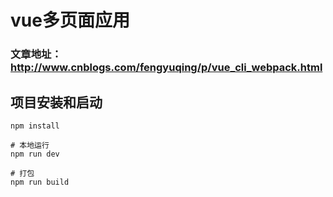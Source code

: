 # vue多页面应用
### 文章地址：http://www.cnblogs.com/fengyuqing/p/vue_cli_webpack.html

## 项目安装和启动

``` 依赖下载
npm install

# 本地运行
npm run dev

# 打包
npm run build
```
